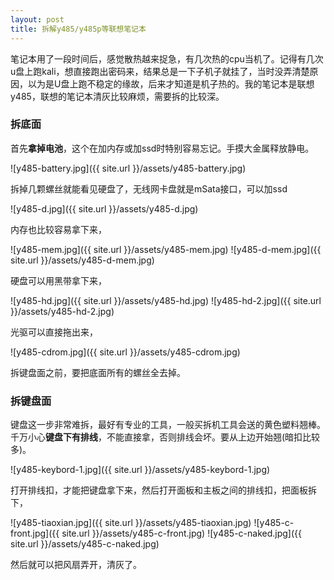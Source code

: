 ```yaml
---
layout: post
title: 拆解y485/y485p等联想笔记本
---
```


笔记本用了一段时间后，感觉散热越来捉急，有几次热的cpu当机了。记得有几次u盘上跑kali，想直接跑出密码来，结果总是一下子机子就挂了，当时没弄清楚原因，以为是U盘上跑不稳定的缘故，后来才知道是机子热的。我的笔记本是联想y485，联想的笔记本清灰比较麻烦，需要拆的比较深。

### 拆底面

首先**拿掉电池**，这个在加内存或加ssd时特别容易忘记。手摸大金属释放静电。

![y485-battery.jpg]({{ site.url }}/assets/y485-battery.jpg)

拆掉几颗螺丝就能看见硬盘了，无线网卡盘就是mSata接口，可以加ssd

![y485-d.jpg]({{ site.url }}/assets/y485-d.jpg)

内存也比较容易拿下来，

![y485-mem.jpg]({{ site.url }}/assets/y485-mem.jpg)
![y485-d-mem.jpg]({{ site.url }}/assets/y485-d-mem.jpg)

硬盘可以用黑带拿下来，

![y485-hd.jpg]({{ site.url }}/assets/y485-hd.jpg)
![y485-hd-2.jpg]({{ site.url }}/assets/y485-hd-2.jpg)

光驱可以直接拖出来，

![y485-cdrom.jpg]({{ site.url }}/assets/y485-cdrom.jpg)

拆键盘面之前，要把底面所有的螺丝全去掉。

### 拆键盘面

键盘这一步非常难拆，最好有专业的工具，一般买拆机工具会送的黄色塑料翘棒。
千万小心**键盘下有排线**，不能直接拿，否则排线会坏。要从上边开始翘(暗扣比较多)。

![y485-keybord-1.jpg]({{ site.url }}/assets/y485-keybord-1.jpg)

打开排线扣，才能把键盘拿下来，然后打开面板和主板之间的排线扣，把面板拆下，

![y485-tiaoxian.jpg]({{ site.url }}/assets/y485-tiaoxian.jpg)
![y485-c-front.jpg]({{ site.url }}/assets/y485-c-front.jpg)
![y485-c-naked.jpg]({{ site.url }}/assets/y485-c-naked.jpg)

然后就可以把风扇弄开，清灰了。



